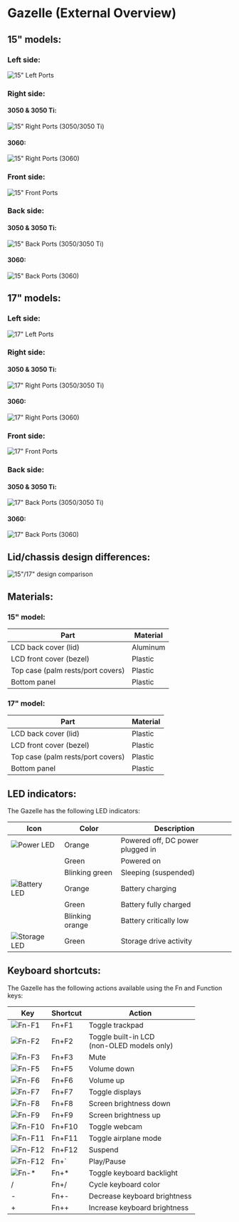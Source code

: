 # Gazelle (External Overview)

## 15" models:

### Left side:

![15" Left Ports](./img/ports-15-left.webp)

### Right side:

#### 3050 & 3050 Ti:

![15" Right Ports (3050/3050 Ti)](./img/ports-15-right-3050x.webp)

#### 3060:

![15" Right Ports (3060)](./img/ports-15-right-3060.webp)

### Front side:

![15" Front Ports](./img/ports-15-front.webp)

### Back side:

#### 3050 & 3050 Ti:

![15" Back Ports (3050/3050 Ti)](./img/ports-15-back-3050x.webp)

#### 3060:

![15" Back Ports (3060)](./img/ports-15-back-3060.webp)

## 17" models:

### Left side:

![17" Left Ports](./img/ports-17-left.webp)

### Right side:

#### 3050 & 3050 Ti:

![17" Right Ports (3050/3050 Ti)](./img/ports-17-right-3050x.webp)

#### 3060:

![17" Right Ports (3060)](./img/ports-17-right-3060.webp)

### Front side:

![17" Front Ports](./img/ports-17-front.webp)

### Back side:

#### 3050 & 3050 Ti:

![17" Back Ports (3050/3050 Ti)](./img/ports-17-back-3050x.webp)

#### 3060:

![17" Back Ports (3060)](./img/ports-17-back-3060.webp)

## Lid/chassis design differences:

![15"/17" design comparison](./img/gaze16-sizes.webp)

## Materials:

### 15" model:

|Part                              |Material |
|----------------------------------|---------|
|LCD back cover (lid)              |Aluminum |
|LCD front cover (bezel)           |Plastic  |
|Top case (palm rests/port covers) |Plastic  |
|Bottom panel                      |Plastic  |

### 17" model:

|Part                              |Material |
|----------------------------------|---------|
|LCD back cover (lid)              |Plastic  |
|LCD front cover (bezel)           |Plastic  |
|Top case (palm rests/port covers) |Plastic  |
|Bottom panel                      |Plastic  |

## LED indicators:

The Gazelle has the following LED indicators:

|Icon                                    |Color          |Description                      |
|----------------------------------------|---------------|---------------------------------|
|![Power LED](./img/led-power.png)       |Orange         |Powered off, DC power plugged in |
|                                        |Green          |Powered on                       |
|                                        |Blinking green |Sleeping (suspended)             |
|![Battery LED](./img/led-battery.png)   |Orange         |Battery charging                 |
|                                        |Green          |Battery fully charged            |
|                                        |Blinking orange|Battery critically low           |
|![Storage LED](./img/led-storage.png)   |Green          |Storage drive activity           |

## Keyboard shortcuts:

The Gazelle has the following actions available using the Fn and Function keys:

|Key                        |Shortcut|Action                                        |
|---------------------------|--------|----------------------------------------------|
|![Fn-F1](./img/fn-f1.png)  |Fn+F1   |Toggle trackpad                               |
|![Fn-F2](./img/fn-f2.png)  |Fn+F2   |Toggle built-in LCD<br/>(non-OLED models only)|
|![Fn-F3](./img/fn-f3.png)  |Fn+F3   |Mute                                          |
|![Fn-F5](./img/fn-f5.png)  |Fn+F5   |Volume down                                   |
|![Fn-F6](./img/fn-f6.png)  |Fn+F6   |Volume up                                     |
|![Fn-F7](./img/fn-f7.png)  |Fn+F7   |Toggle displays                               |
|![Fn-F8](./img/fn-f8.png)  |Fn+F8   |Screen brightness down                        |
|![Fn-F9](./img/fn-f9.png)  |Fn+F9   |Screen brightness up                          |
|![Fn-F10](./img/fn-f10.png)|Fn+F10  |Toggle webcam                                 |
|![Fn-F11](./img/fn-f11.png)|Fn+F11  |Toggle airplane mode                          |
|![Fn-F12](./img/fn-f12.png)|Fn+F12  |Suspend                                       |
|![Fn-F12](./img/fn-dia.jpg)|Fn+`    |Play/Pause                                    |
|![Fn-*](./img/fn-star.png) |Fn+*    |Toggle keyboard backlight                     |
|/                          |Fn+/    |Cycle keyboard color                          |
|-                          |Fn+-    |Decrease keyboard brightness                  |
|+                          |Fn++    |Increase keyboard brightness                  |
